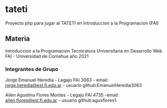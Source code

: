 # tateti

Proyecto php para jugar al TATETI en Introduccion a la Programacion (FAI)

## Materia 

Introduccion a la Programacion
Tecnicatura Universitaria en Desarrollo Web
FAI - Universidad de Comahue
año 2021

### Integrantes de Grupo

Jorge Emanuel Heredia - Legajo FAI 3063 - email: jorge.heredia@est.fi.edu.ar - usuario  github:EmanuelHeredia3063

Ailen Agustina Flores Montes - Legajo FAI 4735 -email: ailen.flores@est.fi.edu.ar - usuario github:agusflores1.
